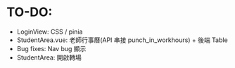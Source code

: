 # TO-DO:

- LoginView: CSS / pinia
- StudentArea.vue: 老師行事曆(API 串接 punch_in_workhours) + 後端 Table
- Bug fixes: Nav bug 顯示
- StudentArea: 開啟轉場

